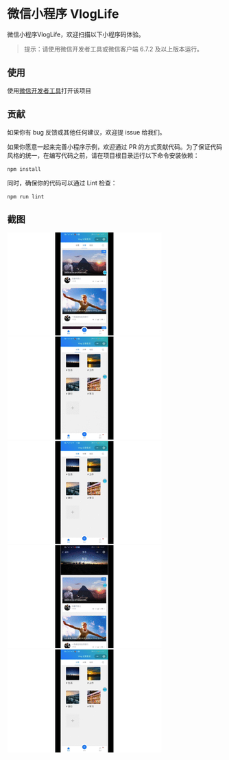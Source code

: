 # 微信小程序 VlogLife
微信小程序VlogLife，欢迎扫描以下小程序码体验。

> 提示：请使用微信开发者工具或微信客户端 6.7.2 及以上版本运行。


## 使用

使用[微信开发者工具](https://developers.weixin.qq.com/miniprogram/dev/devtools/download.html)打开该项目

## 贡献

如果你有 bug 反馈或其他任何建议，欢迎提 issue 给我们。

如果你愿意一起来完善小程序示例，欢迎通过 PR 的方式贡献代码。为了保证代码风格的统一，在编写代码之前，请在项目根目录运行以下命令安装依赖：

```
npm install
```

同时，确保你的代码可以通过 Lint 检查：

```
npm run lint
```

## 截图

<div >
    <img src="./doc/vlog.gif" width="auto" height="auto" alt="日历效果图"/>
    <img src="./doc/vlog3.fig.gif" width="auto" height="auto" alt="日历效果图"/>
    <img src="./doc/vlog4.gif" width="auto" height="auto" alt="日历效果图"/>
    <img src="./doc/vlog5.gif" width="auto" height="auto" alt="日历效果图"/>
    <img src="./doc/vlog2.gif" width="auto" height="auto" alt="日历效果图"/>
</div>
